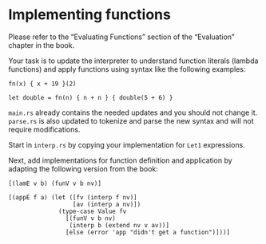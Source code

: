 Implementing functions
======================

Please refer to the “Evaluating Functions” section of the
“Evaluation” chapter in the book.

Your task is to update the interpreter to understand function
literals (lambda functions) and apply functions using syntax like
the following examples:

    fn(x) { x + 19 }(2)

    let double = fn(n) { n + n } { double(5 + 6) }

`main.rs` already contains the needed updates and you should not
change it. `parse.rs` is also updated to tokenize and parse the new
syntax and will not require modifications.

Start in `interp.rs` by copying your implementation for `Let1`
expressions.

Next, add implementations for function definition and application by
adapting the following version from the book:

    [(lamE v b) (funV v b nv)]

    [(appE f a) (let ([fv (interp f nv)]
                      [av (interp a nv)])
                  (type-case Value fv
                    [(funV v b nv)
                     (interp b (extend nv v av))]
                    [else (error 'app "didn't get a function")]))]
